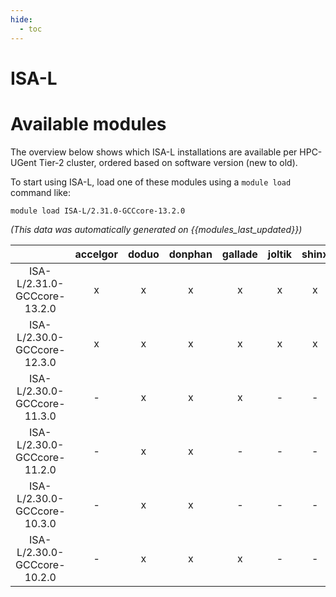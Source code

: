 ```yaml
---
hide:
  - toc
---
```


ISA-L
=====

# Available modules


The overview below shows which ISA-L installations are available per HPC-UGent Tier-2 cluster, ordered based on software version (new to old).

To start using ISA-L, load one of these modules using a `module load` command like:

```shell
module load ISA-L/2.31.0-GCCcore-13.2.0
```

*(This data was automatically generated on {{modules_last_updated}})*  

| |accelgor|doduo|donphan|gallade|joltik|shinx|skitty|
| :---: | :---: | :---: | :---: | :---: | :---: | :---: | :---: |
|ISA-L/2.31.0-GCCcore-13.2.0|x|x|x|x|x|x|x|
|ISA-L/2.30.0-GCCcore-12.3.0|x|x|x|x|x|x|x|
|ISA-L/2.30.0-GCCcore-11.3.0|-|x|x|x|-|-|-|
|ISA-L/2.30.0-GCCcore-11.2.0|-|x|x|-|-|-|-|
|ISA-L/2.30.0-GCCcore-10.3.0|-|x|x|-|-|-|-|
|ISA-L/2.30.0-GCCcore-10.2.0|-|x|x|x|-|-|-|
